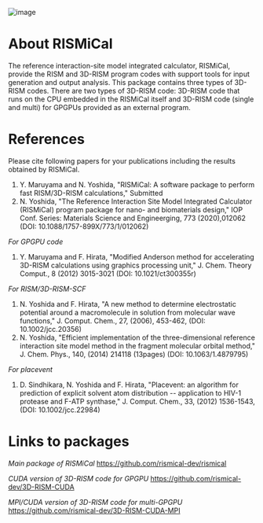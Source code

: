 ![image](https://github.com/rismical-dev/rismical-dev.github.io/assets/52684030/c9877db1-547d-4780-90a2-667df3fff599)

# About RISMiCal
The reference interaction-site model integrated calculator, RISMiCal, provide the RISM and 3D-RISM program codes with support tools for input generation and output analysis.
This package contains three types of 3D-RISM codes.
There are two types of 3D-RISM code: 3D-RISM code that runs on the CPU embedded in the RISMiCal itself and 3D-RISM code (single and multi) for GPGPUs provided as an external program.

# References
Please cite following papers for your publications including the results obtained by RISMiCal.
1. Y. Maruyama and N. Yoshida, "RISMiCal: A software package to perform fast RISM/3D-RISM calculations," Submitted
2. N. Yoshida, "The Reference Interaction Site Model Integrated Calculator (RISMiCal) program package for nano- and biomaterials design," IOP Conf. Series: Materials Science and Engineerging, 773 (2020),012062 (DOI: 10.1088/1757-899X/773/1/012062)

*For GPGPU code*
1. Y. Maruyama and F. Hirata, "Modified Anderson method for accelerating 3D-RISM calculations using graphics processing unit," J. Chem. Theory Comput., 8 (2012) 3015-3021 (DOI: 10.1021/ct300355r) 

*For RISM/3D-RISM-SCF*
1. N. Yoshida and F. Hirata, "A new method to determine electrostatic potential around a macromolecule in solution from molecular wave functions," J. Comput. Chem., 27, (2006), 453-462, (DOI: 10.1002/jcc.20356)
2. N. Yoshida, "Efficient implementation of the three-dimensional reference interaction site model method in the fragment molecular orbital method," J. Chem. Phys., 140, (2014) 214118 (13pages) (DOI: 10.1063/1.4879795)

*For placevent*
1. D. Sindhikara, N. Yoshida and F. Hirata, "Placevent: an algorithm for prediction of explicit solvent atom distribution -- application to HIV-1 protease and F-ATP synthase," J. Comput. Chem., 33, (2012) 1536-1543, (DOI: 10.1002/jcc.22984)


# Links to packages

*Main package of RISMiCal*
https://github.com/rismical-dev/rismical

*CUDA version of 3D-RISM code for GPGPU*
https://github.com/rismical-dev/3D-RISM-CUDA

*MPI/CUDA version of 3D-RISM code for multi-GPGPU*
https://github.com/rismical-dev/3D-RISM-CUDA-MPI
